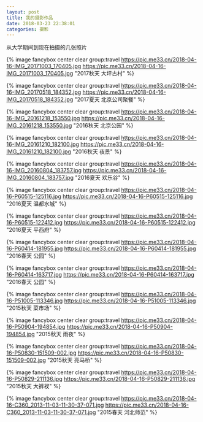 ```yaml
---
layout: post
title: 我的摄影作品
date: 2018-03-23 22:38:01
categories: 摄影
---
```



从大学期间到现在拍摄的几张照片
<!-- excerpt -->


{% image fancybox center clear group:travel 
https://pic.me33.cn/2018-04-16-IMG_20171003_170405.jpg 
https://pic.me33.cn/2018-04-16-IMG_20171003_170405.jpg 
"2017秋天 大坪古村" %}

{% image fancybox center clear group:travel 
https://pic.me33.cn/2018-04-16-IMG_20170518_184352.jpg 
https://pic.me33.cn/2018-04-16-IMG_20170518_184352.jpg 
"2017夏天 北京公司聚餐" %}

{% image fancybox center clear group:travel 
https://pic.me33.cn/2018-04-16-IMG_20161218_153550.jpg 
https://pic.me33.cn/2018-04-16-IMG_20161218_153550.jpg 
"2016秋天 北京公园" %}

{% image fancybox center clear group:travel 
https://pic.me33.cn/2018-04-16-IMG_20161210_182100.jpg 
https://pic.me33.cn/2018-04-16-IMG_20161210_182100.jpg 
"2016秋天 夜景" %}

{% image fancybox center clear group:travel 
https://pic.me33.cn/2018-04-16-IMG_20160804_183757.jpg 
https://pic.me33.cn/2018-04-16-IMG_20160804_183757.jpg 
"2016夏天 欢乐谷" %}

{% image fancybox center clear group:travel 
https://pic.me33.cn/2018-04-16-P60515-125116.jpg 
https://pic.me33.cn/2018-04-16-P60515-125116.jpg 
"2016夏天 温都水城" %}

{% image fancybox center clear group:travel 
https://pic.me33.cn/2018-04-16-P60515-122412.jpg 
https://pic.me33.cn/2018-04-16-P60515-122412.jpg 
"2016夏天 平西府" %}

{% image fancybox center clear group:travel 
https://pic.me33.cn/2018-04-16-P60414-181955.jpg 
https://pic.me33.cn/2018-04-16-P60414-181955.jpg 
"2016春天 公园" %}

{% image fancybox center clear group:travel 
https://pic.me33.cn/2018-04-16-P60414-163717.jpg 
https://pic.me33.cn/2018-04-16-P60414-163717.jpg 
"2016春天 公园" %}

{% image fancybox center clear group:travel 
https://pic.me33.cn/2018-04-16-P51005-113346.jpg 
https://pic.me33.cn/2018-04-16-P51005-113346.jpg 
"2015秋天 菜市场" %}

{% image fancybox center clear group:travel 
https://pic.me33.cn/2018-04-16-P50904-194854.jpg 
https://pic.me33.cn/2018-04-16-P50904-194854.jpg 
"2015秋天 雨夜" %}

{% image fancybox center clear group:travel 
https://pic.me33.cn/2018-04-16-P50830-151509-002.jpg 
https://pic.me33.cn/2018-04-16-P50830-151509-002.jpg 
"2015秋天 亮马桥" %}

{% image fancybox center clear group:travel 
https://pic.me33.cn/2018-04-16-P50829-211136.jpg 
https://pic.me33.cn/2018-04-16-P50829-211136.jpg 
"2015秋天 大裤衩" %}

{% image fancybox center clear group:travel 
https://pic.me33.cn/2018-04-16-C360_2013-11-03-11-30-37-071.jpg 
https://pic.me33.cn/2018-04-16-C360_2013-11-03-11-30-37-071.jpg 
"2015春天 河北师范" %}



